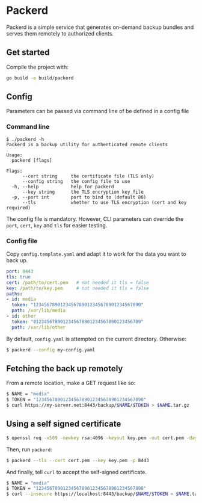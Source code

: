 # Packerd

Packerd is a simple service that generates on-demand backup bundles and serves them remotely to authorized clients.

## Get started

Compile the project with:

```sh
go build -o build/packerd
```

## Config

Parameters can be passed via command line of be defined in a config file

### Command line

```
$ ./packerd -h
Packerd is a backup utility for authenticated remote clients

Usage:
  packerd [flags]

Flags:
      --cert string     the certificate file (TLS only)
      --config string   the config file to use
  -h, --help            help for packerd
      --key string      the TLS encryption key file
  -p, --port int        port to bind to (default 80)
      --tls             whether to use TLS encryption (cert and key required)
```

The config file is mandatory. However, CLI parameters can override the `port`, `cert`, `key` and `tls` for easier testing. 

### Config file

Copy `config.template.yaml` and adapt it to work for the data you want to back up.


```yaml
port: 8443
tls: true
cert: /path/to/cert.pem   # not needed it tls = false
key: /path/to/key.pem     # not needed it tls = false
paths:
- id: media
  token: "1234567890123456789012345678901234567890"
  path: /var/lib/media
- id: other
  token: "0123456789012345678901234567890123456789"
  path: /var/lib/other
```

By default, `config.yaml` is attempted on the current directory. Otherwise:

```sh
$ packerd --config my-config.yaml
```

## Fetching the back up remotely

From a remote location, make a GET request like so:

```sh
$ NAME = "media"
$ TOKEN = "1234567890123456789012345678901234567890"
$ curl https://my-server.net:8443/backup/$NAME/$TOKEN > $NAME.tar.gz
```

## Using a self signed certificate

```sh
$ openssl req -x509 -newkey rsa:4096 -keyout key.pem -out cert.pem -days 10000 -nodes
```

Then, run `packerd`:

```sh
$ packerd --tls --cert cert.pem --key key.pem -p 8443
```

And finally, tell `curl` to accept the self-signed certificate.

```sh
$ NAME = "media"
$ TOKEN = "1234567890123456789012345678901234567890"
$ curl --insecure https://localhost:8443/backup/$NAME/$TOKEN > $NAME.tar.gz
```
